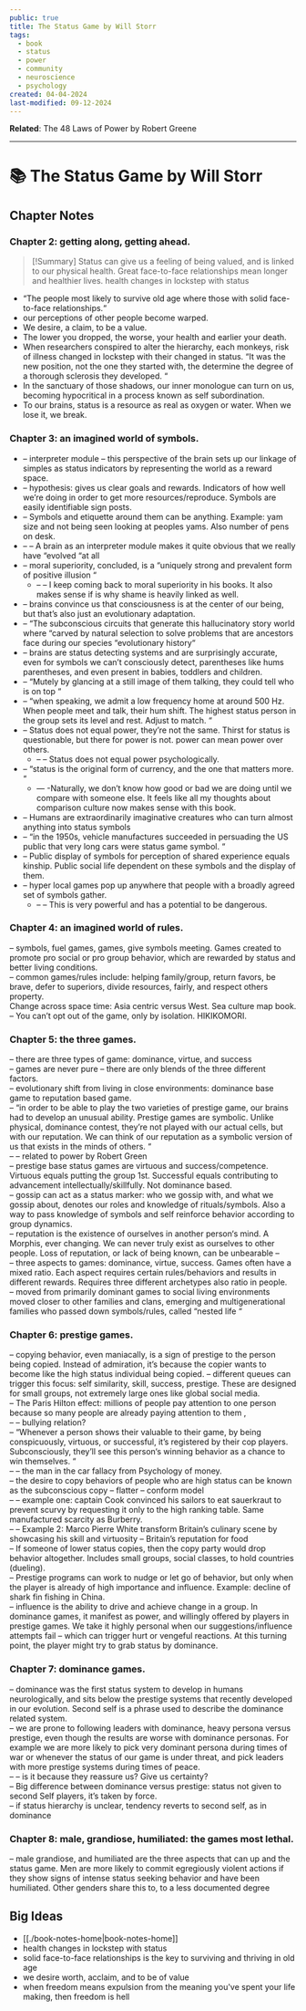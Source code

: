 ```yaml
---
public: true
title: The Status Game by Will Storr
tags:
  - book
  - status
  - power
  - community
  - neuroscience
  - psychology
created: 04-04-2024
last-modified: 09-12-2024
---
```

**Related**: The 48 Laws of Power by Robert Greene

---
# 📚 The Status Game by Will Storr
## Chapter Notes
### Chapter 2: getting along, getting ahead.  

> [!Summary] 
> Status can give us a feeling of being valued, and is linked to our physical health. Great face-to-face relationships mean longer and healthier lives. health changes in lockstep with status

- “The people most likely to survive old age where those with solid face-to-face relationships.“  
- our perceptions of other people become warped.  
- We desire, a claim, to be a value.  
- The lower you dropped, the worse, your health and earlier your death.  
- When researchers conspired to alter the hierarchy, each monkeys, risk of illness changed in lockstep with their changed in status. “It was the new position, not the one they started with, the determine the degree of a thorough sclerosis they developed. “  
- In the sanctuary of those shadows, our inner monologue can turn on us, becoming hypocritical in a process known as self subordination.  
- To our brains, status is a resource as real as oxygen or water. When we lose it, we break.  
  
### Chapter 3: an imagined world of symbols.  
- – interpreter module – this perspective of the brain sets up our linkage of simples as status indicators by representing the world as a reward space.  
- – hypothesis: gives us clear goals and rewards. Indicators of how well we’re doing in order to get more resources/reproduce. Symbols are easily identifiable sign posts.  
- – Symbols and etiquette around them can be anything. Example: yam size and not being seen looking at peoples yams. Also number of pens on desk.  
- – – A brain as an interpreter module makes it quite obvious that we really have “evolved “at all  
- – moral superiority, concluded, is a “uniquely strong and prevalent form of positive illusion “  
	- – – I keep coming back to moral superiority in his books. It also makes sense if is why shame is heavily linked as well.  
- – brains convince us that consciousness is at the center of our being, but that’s also just an evolutionary adaptation.  
- – “The subconscious circuits that generate this hallucinatory story world where “carved by natural selection to solve problems that are ancestors face during our species “evolutionary history“  
- – brains are status detecting systems and are surprisingly accurate, even for symbols we can’t consciously detect, parentheses like hums parentheses, and even present in babies, toddlers and children.  
- – “Mutely by glancing at a still image of them talking, they could tell who is on top “  
- – “when speaking, we admit a low frequency home at around 500 Hz. When people meet and talk, their hum shift. The highest status person in the group sets its level and rest. Adjust to match. “  
- – Status does not equal power, they’re not the same. Thirst for status is questionable, but there for power is not. power can mean power over others.  
	- – – Status does not equal power psychologically.  
- – “status is the original form of currency, and the one that matters more. “  
	- — -Naturally, we don’t know how good or bad we are doing until we compare with someone else. It feels like all my thoughts about comparison culture now makes sense with this book.  
- – Humans are extraordinarily imaginative creatures who can turn almost anything into status symbols  
- – “in the 1950s, vehicle manufactures succeeded in persuading the US public that very long cars were status game symbol. “  
- – Public display of symbols for perception of shared experience equals kinship. Public social life dependent on these symbols and the display of them.  
- – hyper local games pop up anywhere that people with a broadly agreed set of symbols gather.  
	- – – This is very powerful and has a potential to be dangerous.  
  
### Chapter 4: an imagined world of rules.  
– symbols, fuel games, games, give symbols meeting. Games created to promote pro social or pro group behavior, which are rewarded by status and better living conditions.  
– common games/rules include: helping family/group, return favors, be brave, defer to superiors, divide resources, fairly, and respect others property.  
Change across space time: Asia centric versus West. Sea culture map book.  
– You can’t opt out of the game, only by isolation. HIKIKOMORI.  
  
### Chapter 5: the three games.  
– there are three types of game: dominance, virtue, and success  
– games are never pure – there are only blends of the three different factors.  
– evolutionary shift from living in close environments: dominance base game to reputation based game.  
– “in order to be able to play the two varieties of prestige game, our brains had to develop an unusual ability. Prestige games are symbolic. Unlike physical, dominance contest, they’re not played with our actual cells, but with our reputation. We can think of our reputation as a symbolic version of us that exists in the minds of others. “  
– – related to power by Robert Green  
– prestige base status games are virtuous and success/competence. Virtuous equals putting the group 1st. Successful equals contributing to advancement intellectually/skillfully. Not dominance based.  
– gossip can act as a status marker: who we gossip with, and what we gossip about, denotes our roles and knowledge of rituals/symbols. Also a way to pass knowledge of symbols and self reinforce behavior according to group dynamics.  
– reputation is the existence of ourselves in another person‘s mind. A Morphis, ever changing. We can never truly exist as ourselves to other people. Loss of reputation, or lack of being known, can be unbearable –  
– three aspects to games: dominance, virtue, success. Games often have a mixed ratio. Each aspect requires certain rules/behaviors and results in different rewards. Requires three different archetypes also ratio in people.  
– moved from primarily dominant games to social living environments moved closer to other families and clans, emerging and multigenerational families who passed down symbols/rules, called “nested life “  
  
### Chapter 6: prestige games.  
– copying behavior, even maniacally, is a sign of prestige to the person being copied. Instead of admiration, it’s because the copier wants to become like the high status individual being copied. 
– different queues can trigger this focus: self similarity, skill, success, prestige. These are designed for small groups, not extremely large ones like global social media.  
– The Paris Hilton effect: millions of people pay attention to one person because so many people are already paying attention to them ,  
– – bullying relation?  
– “Whenever a person shows their valuable to their game, by being conspicuously, virtuous, or successful, it’s registered by their cop players. Subconsciously, they’ll see this person‘s winning behavior as a chance to win themselves. “  
– – the man in the car fallacy from Psychology of money.  
– the desire to copy behaviors of people who are high status can be known as the subconscious copy – flatter – conform model  
– – example one: captain Cook convinced his sailors to eat sauerkraut to prevent scurvy by requesting it only to the high ranking table. Same manufactured scarcity as Burberry.  
– – Example 2: Marco Pierre White transform Britain’s culinary scene by showcasing his skill and virtuosity – Britain’s reputation for food  
– If someone of lower status copies, then the copy party would drop behavior altogether. Includes small groups, social classes, to hold countries (dueling).  
– Prestige programs can work to nudge or let go of behavior, but only when the player is already of high importance and influence. Example: decline of shark fin fishing in China.  
– influence is the ability to drive and achieve change in a group. In dominance games, it manifest as power, and willingly offered by players in prestige games. We take it highly personal when our suggestions/influence attempts fail – which can trigger hurt or vengeful reactions. At this turning point, the player might try to grab status by dominance.  
  
### Chapter 7: dominance games.  
– dominance was the first status system to develop in humans neurologically, and sits below the prestige systems that recently developed in our evolution. Second self is a phrase used to describe the dominance related system.  
– we are prone to following leaders with dominance, heavy persona versus prestige, even though the results are worse with dominance personas. For example we are more likely to pick very dominant persona during times of war or whenever the status of our game is under threat, and pick leaders with more prestige systems during times of peace.  
– – is it because they reassure us? Give us certainty?  
– Big difference between dominance versus prestige: status not given to second Self players, it’s taken by force.  
– if status hierarchy is unclear, tendency reverts to second self, as in dominance  
  
### Chapter 8: male, grandiose, humiliated: the games most lethal.  
– male grandiose, and humiliated are the three aspects that can up and the status game. Men are more likely to commit egregiously violent actions if they show signs of intense status seeking behavior and have been humiliated. Other genders share this to, to a less documented degree

## Big Ideas
- [[./book-notes-home|book-notes-home]]
- health changes in lockstep with status
- solid face-to-face relationships is the key to surviving and thriving in old age
- we desire worth, acclaim, and to be of value
- when freedom means expulsion from the meaning you've spent your life making, then freedom is hell


